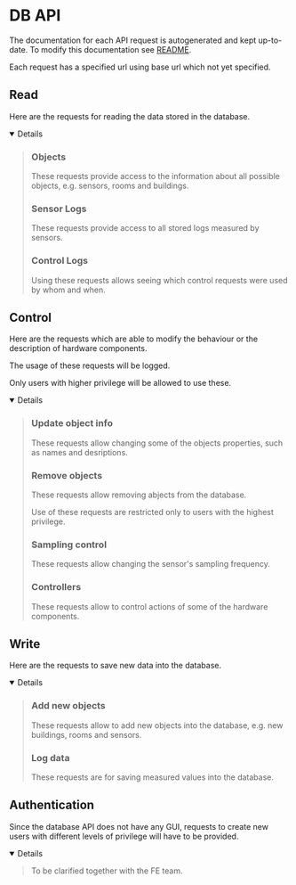 # DB API
The documentation for each API request is autogenerated and kept up-to-date.
To modify this documentation see [README](DB/API/doc/README.md).

Each request has a specified url using base url which not yet specified.

## Read
Here are the requests for reading the data stored in the database.
<details open><blockquote>

### Objects
These requests provide access to the information about all possible objects,
e.g. sensors, rooms and buildings. 
<!---read_objects-->

### Sensor Logs
These requests provide access to all stored logs measured by sensors.
<!---read_senslogs-->

### Control Logs
Using these requests allows seeing which control requests were used
by whom and when.  
<!---read_ctrllogs-->

</blockquote></details>

## Control
Here are the requests which are able to modify the behaviour or
the description of hardware components.

The usage of these requests will be logged.

Only users with higher privilege will be allowed to use these. 
<details open><blockquote>

### Update object info
These requests allow changing some of the objects properties,
such as names and desriptions.
<!---control_update-->

### Remove objects
These requests allow removing abjects from the database.

Use of these requests are restricted only to users with the highest privilege.
<!---control_remove-->

### Sampling control
These requests allow changing the sensor's sampling frequency.
<!---control_sampling-->

### Controllers
These requests allow to control actions of some of the hardware components.
<!---control_controllers-->

</blockquote></details>

## Write
Here are the requests to save new data into the database.
<details open><blockquote>

### Add new objects
These requests allow to add new objects into the database,
e.g. new buildings, rooms and sensors.
<!---write_add-->

### Log data
These requests are for saving measured values into the database.
<!---write_log-->

</blockquote></details>

## Authentication
Since the database API does not have any GUI,
requests to create new users with different levels of privilege
will have to be provided.

<details open><blockquote>
To be clarified together with the FE team.
</blockquote></details>
